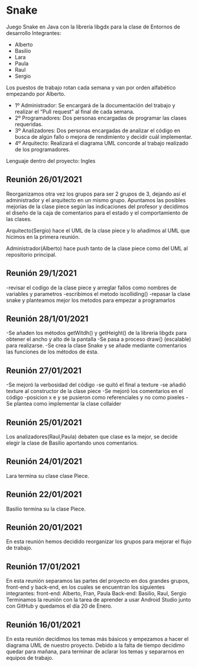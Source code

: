 # Snake
Juego Snake en Java con la librería libgdx para la clase de Entornos de desarrollo
Integrantes:

<ul>
<li>Alberto</li>
<li>Basilio</li>
<li>Lara</li>
<li>Paula</li>
<li>Raul</li>
<li>Sergio</li>
</ul>

Los puestos de trabajo rotan cada semana y van por orden alfabético empezando por Alberto.
<ul>
<li>1º Administrador: Se encargará de la documentación del trabajo y realizar el “Pull request” al final de cada semana.</li>
<li>2º Programadores: Dos personas encargadas de programar las clases requeridas.</li>
<li>3º Analizadores: Dos personas encargadas de analizar el código en busca de algún fallo o mejora de rendimiento y decidir cuál implementar.</li>
<li>4º Arquitecto: Realizará el diagrama UML concorde al trabajo realizado de los programadores.</li>
</ul>
Lenguaje dentro del proyecto: Ingles

## Reunión 26/01/2021
Reorganizamos otra vez los grupos para ser 2 grupos de 3, dejando así el administrador y el arquitecto en un mismo grupo. Apuntamos las posibles mejorías de la clase piece según las indicaciones del profesor y decidimos el diseño de la caja de comentarios para el estado y el comportamiento de las clases. 

Arquitecto(Sergio) hace el UML de la clase piece y lo añadimos al UML que hicimos en la primera reunión. 

Administrador(Alberto) hace push tanto de la clase piece como del UML al repositorio principal. 

## Reunión 29/1/2021

-revisar el codigo de la clase piece y arreglar fallos como nombres de variables y parametros
-escribimos el metodo iscolliding()
-repasar la clase snake y planteamos mejor los metodos para empezar a programarlos  

## Reunión 28/1/01/2021

-Se añaden los métodos getWitdh() y getHeight() de la libreria libgdx para obtener el ancho y alto de la pantalla
-Se pasa a proceso draw() (escalable) para realizarse.
-Se crea la clase Snake y se añade mediante comentarios las funciones de los métodos de ésta.

## Reunión 27/01/2021

-Se mejoró la verbosidad del código
-se quitó el final a texture
-se añadió texture al constructor de la clase piece
-Se mejoró los comentarios en el código
-posicion x e y se pusieron como referenciales y no como pixeles
-Se plantea como implementar la clase collaider

## Reunión 25/01/2021
Los analizadores(Raul,Paula) debaten que clase es la mejor, se decide elegir la clase de Basilio aportando unos comentarios.

## Reunión 24/01/2021
Lara termina su clase clase Piece.

## Reunión 22/01/2021
Basilio termina su la clase Piece.

## Reunión 20/01/2021
En esta reunión hemos decidido reorganizar los grupos para mejorar el flujo de trabajo.

## Reunión 17/01/2021
En esta reunión separamos las partes del proyecto en dos grandes grupos, front-end y back-end, en los cuales se encuentran los siguientes integrantes:
front-end: Alberto, Fran, Paula
Back-end: Basilio, Raul, Sergio
Terminamos la reunión con la tarea de aprender a usar Android Studio junto con GitHub y quedamos el día 20 de Enero.

## Reunión 16/01/2021
En esta reunión decidimos los temas más básicos y empezamos a hacer el diagrama UML de nuestro proyecto.
Debido a la falta de tiempo decidimo quedar para mañana, para terminar de aclarar los temas y separarnos en equipos de trabajo.








